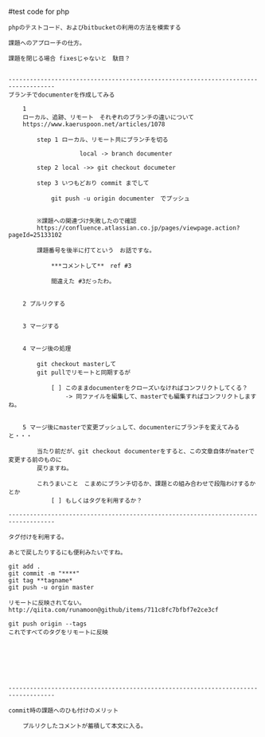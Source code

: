 #test code for php

	phpのテストコード、およびbitbucketの利用の方法を模索する

	課題へのアプローチの仕方。　

	課題を閉じる場合 fixesじゃないと　駄目？


	-----------------------------------------------------------------------------------
	ブランチでdocumenterを作成してみる

		1
		ローカル、追跡、リモート　それぞれのブランチの違いについて
		https://www.kaeruspoon.net/articles/1078

			step 1 ローカル、リモート共にブランチを切る

						local -> branch documenter

			step 2 local ->> git checkout documeter

			step 3 いつもどおり commit までして

				git push -u origin documenter　でプッシュ


			※課題への関連づけ失敗したので確認
			https://confluence.atlassian.co.jp/pages/viewpage.action?pageId=25133102

			課題番号を後半に打てという　お話ですな。

				***コメントして**　ref #3

				間違えた #3だったわ。
				

		2 プルリクする


		3 マージする


		4 マージ後の処理

			git checkout masterして
			git pullでリモートと同期するが

				[ ] このままdocumenterをクローズいなければコンフリクトしてくる？
					-> 同ファイルを編集して、masterでも編集すればコンフリクトしますね。


		5 マージ後にmasterで変更プッシュして、documenterにブランチを変えてみると・・・

			当たり前だが、git checkout documenterをすると、この文章自体がmaterで変更する前のものに
			戻りますね。

			これうまいこと　こまめにブランチ切るか、課題との組み合わせで段階わけするかとか
				[ ] もしくはタグを利用するか？

	-----------------------------------------------------------------------------------

	タグ付けを利用する。

	あとで戻したりするにも便利みたいですね。

	git add .
	git commit -m "****"
	git tag **tagname*
	git push -u orgin master

	リモートに反映されてない。
	http://qiita.com/runamoon@github/items/711c8fc7bfbf7e2ce3cf

	git push origin --tags
	これですべてのタグをリモートに反映


	




	-----------------------------------------------------------------------------------

	commit時の課題へのひも付けのメリット

		プルリクしたコメントが蓄積して本文に入る。
		
		












		

















